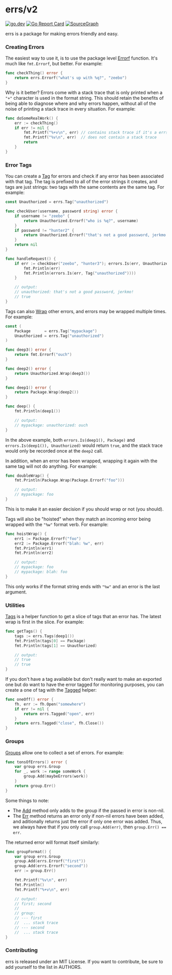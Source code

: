 # errs/v2

<p>
  <a href="https://pkg.go.dev/github.com/zeebo/errs/v2"><img src="https://img.shields.io/badge/doc-reference-007d9b?logo=go&style=flat-square" alt="go.dev" /></a>
  <a href="https://goreportcard.com/report/github.com/zeebo/errs"><img src="https://goreportcard.com/badge/github.com/zeebo/errs?style=flat-square" alt="Go Report Card" /></a>
  <a href="https://sourcegraph.com/github.com/zeebo/errs?badge"><img src="https://sourcegraph.com/github.com/zeebo/errs/-/badge.svg?style=flat-square" alt="SourceGraph" /></a>
</p>


errs is a package for making errors friendly and easy.

### Creating Errors

The easiest way to use it, is to use the package level [Errorf][Errorf] function. It's much like  `fmt.Errorf`, but better. For example:

```go
func checkThing() error {
	return errs.Errorf("what's up with %q?", "zeebo")
}
```

Why is it better? Errors come with a stack trace that is only printed when a `"+"` character is used in the format string. This should retain the benefits of being able to diagnose where and why errors happen, without all of the noise of printing a stack trace in every situation. For example:

```go
func doSomeRealWork() {
	err := checkThing()
	if err != nil {
		fmt.Printf("%+v\n", err) // contains stack trace if it's a errs error.
		fmt.Printf("%v\n", err)  // does not contain a stack trace
		return
	}
}
```

### Error Tags

You can create a [Tag][Tag] for errors and check if any error has been associated with that tag. The tag is prefixed to all of the error strings it creates, and tags are just strings: two tags with the same contents are the same tag. For example:

```go
const Unauthorized = errs.Tag("unauthorized")

func checkUser(username, password string) error {
	if username != "zeebo" {
		return Unauthorized.Errorf("who is %q?", username)
	}
	if password != "hunter2" {
		return Unauthorized.Errorf("that's not a good password, jerkmo!")
	}
	return nil
}

func handleRequest() {
	if err := checkUser("zeebo", "hunter3"); errors.Is(err, Unauthorized) {
		fmt.Println(err)
		fmt.Println(errors.Is(err, Tag("unauthorized"))))
	}

	// output:
	// unauthorized: that's not a good password, jerkmo!
	// true
}
```

Tags can also [Wrap][TagWrap] other errors, and errors may be wrapped multiple times. For example:

```go
const (
	Package      = errs.Tag("mypackage")
	Unauthorized = errs.Tag("unauthorized")
)

func deep3() error {
	return fmt.Errorf("ouch")
}

func deep2() error {
	return Unauthorized.Wrap(deep3())
}

func deep1() error {
	return Package.Wrap(deep2())
}

func deep() {
	fmt.Println(deep1())

	// output:
	// mypackage: unauthorized: ouch
}
```

In the above example, both `errors.Is(deep1(), Package)` and `errors.Is(deep1()), Unauthorized)` would return `true`, and the stack trace would only be recorded once at the `deep2` call.

In addition, when an error has been wrapped, wrapping it again with the same tag will not do anything. For example:

```go
func doubleWrap() {
	fmt.Println(Package.Wrap(Package.Errorf("foo")))

	// output:
	// mypackage: foo
}
```

This is to make it an easier decision if you should wrap or not (you should).

Tags will also be "hoisted" when they match an incoming error being wrapped with the `"%w"` format verb. For example:

```go
func hoistWrap() {
	err1 := Package.Errorf("foo")
	err2 := Package.Errorf("blah: %w", err)
	fmt.Println(err1)
	fmt.Println(err2)

	// output:
	// mypackage: foo
	// mypackage: blah: foo
}
```

This only works if the format string ends with `"%w"` and an error is the last argument.

### Utilities

[Tags][Tags] is a helper function to get a slice of tags that an error has. The latest wrap is first in the slice. For example:

```go
func getTags() {
	tags := errs.Tags(deep1())
	fmt.Println(tags[0] == Package)
	fmt.Println(tags[1] == Unauthorized)

	// output:
	// true
	// true
}
```

If you don't have a tag available but don't really want to make an exported one but do want to have the error tagged for monitoring purposes, you can create a one of tag with the [Tagged][Tagged] helper:

```go
func oneOff() error {
	fh, err := fh.Open("somewhere")
	if err != nil {
		return errs.Tagged("open", err)
	}
	return errs.Tagged("close", fh.Close())
}
```

### Groups

[Groups][Group] allow one to collect a set of errors. For example:

```go
func tonsOfErrors() error {
	var group errs.Group
	for _, work := range someWork {
		group.Add(maybeErrors(work))
	}
	return group.Err()
}
```

Some things to note:

- The [Add][GroupAdd] method only adds to the group if the passed in error is non-nil.
- The [Err][GroupErr] method returns an error only if non-nil errors have been added, and aditionally returns just the error if only one error was added. Thus, we always have that if you only call `group.Add(err)`, then `group.Err() == err`.

The returned error will format itself similarly:

```go
func groupFormat() {
	var group errs.Group
	group.Add(errs.Errorf("first"))
	group.Add(errs.Errorf("second"))
	err := group.Err()

	fmt.Printf("%v\n", err)
	fmt.Println()
	fmt.Printf("%+v\n", err)

	// output:
	// first; second
	//
	// group:
	// --- first
	// 	... stack trace
	// --- second
	// 	... stack trace
}
```

### Contributing

errs is released under an MIT License. If you want to contribute, be sure to add yourself to the list in AUTHORS.

[Errorf]: https://godoc.org/github.com/zeebo/errs/v2#Errorf
[Wrap]: https://godoc.org/github.com/zeebo/errs/v2#Wrap
[Tag]: https://godoc.org/github.com/zeebo/errs/v2#Tag
[Tagged]: https://godoc.org/github.com/zeebo/errs/v2#Tagged
[TagWrap]: https://godoc.org/github.com/zeebo/errs/v2#Tag.Wrap
[Tags]: https://godoc.org/github.com/zeebo/errs/v2#Tags
[Group]: https://godoc.org/github.com/zeebo/errs/v2#Group
[GroupAdd]: https://godoc.org/github.com/zeebo/errs/v2#Group.Add
[GroupErr]: https://godoc.org/github.com/zeebo/errs/v2#Group.Err
